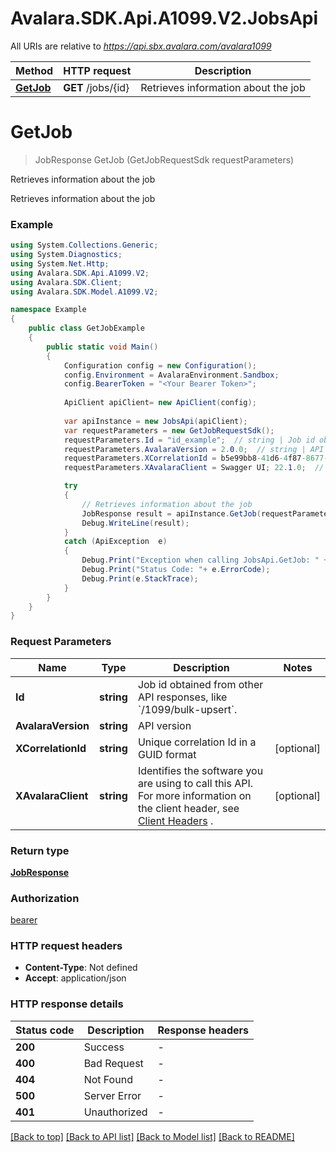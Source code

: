# Avalara.SDK.Api.A1099.V2.JobsApi

All URIs are relative to *https://api.sbx.avalara.com/avalara1099*

Method | HTTP request | Description
------------- | ------------- | -------------
[**GetJob**](JobsApi.md#getjob) | **GET** /jobs/{id} | Retrieves information about the job


<a name="getjob"></a>
# **GetJob**
> JobResponse GetJob (GetJobRequestSdk requestParameters)

Retrieves information about the job

Retrieves information about the job

### Example
```csharp
using System.Collections.Generic;
using System.Diagnostics;
using System.Net.Http;
using Avalara.SDK.Api.A1099.V2;
using Avalara.SDK.Client;
using Avalara.SDK.Model.A1099.V2;

namespace Example
{
    public class GetJobExample
    {
        public static void Main()
        {
            Configuration config = new Configuration();
            config.Environment = AvalaraEnvironment.Sandbox;
            config.BearerToken = "<Your Bearer Token>";
            
            ApiClient apiClient= new ApiClient(config);
            
            var apiInstance = new JobsApi(apiClient);
            var requestParameters = new GetJobRequestSdk();
            requestParameters.Id = "id_example";  // string | Job id obtained from other API responses, like `/1099/bulk-upsert`.
            requestParameters.AvalaraVersion = 2.0.0;  // string | API version
            requestParameters.XCorrelationId = b5e99bb8-41d6-4f87-8677-070497e8fba3;  // string | Unique correlation Id in a GUID format (optional) 
            requestParameters.XAvalaraClient = Swagger UI; 22.1.0;  // string | Identifies the software you are using to call this API. For more information on the client header, see [Client Headers](https://developer.avalara.com/avatax/client-headers/) . (optional) 

            try
            {
                // Retrieves information about the job
                JobResponse result = apiInstance.GetJob(requestParameters);
                Debug.WriteLine(result);
            }
            catch (ApiException  e)
            {
                Debug.Print("Exception when calling JobsApi.GetJob: " + e.Message );
                Debug.Print("Status Code: "+ e.ErrorCode);
                Debug.Print(e.StackTrace);
            }
        }
    }
}
```

### Request Parameters

Name | Type | Description  | Notes
------------- | ------------- | ------------- | -------------
 **Id** | **string**| Job id obtained from other API responses, like &#x60;/1099/bulk-upsert&#x60;. | 
 **AvalaraVersion** | **string**| API version | 
 **XCorrelationId** | **string**| Unique correlation Id in a GUID format | [optional] 
 **XAvalaraClient** | **string**| Identifies the software you are using to call this API. For more information on the client header, see [Client Headers](https://developer.avalara.com/avatax/client-headers/) . | [optional] 

### Return type

[**JobResponse**](JobResponse.md)

### Authorization

[bearer](../../../README.md#bearer)

### HTTP request headers

 - **Content-Type**: Not defined
 - **Accept**: application/json


### HTTP response details
| Status code | Description | Response headers |
|-------------|-------------|------------------|
| **200** | Success |  -  |
| **400** | Bad Request |  -  |
| **404** | Not Found |  -  |
| **500** | Server Error |  -  |
| **401** | Unauthorized |  -  |

[[Back to top]](#) [[Back to API list]](../../../README.md#documentation-for-api-endpoints) [[Back to Model list]](../../../README.md#documentation-for-models) [[Back to README]](../../../README.md)

